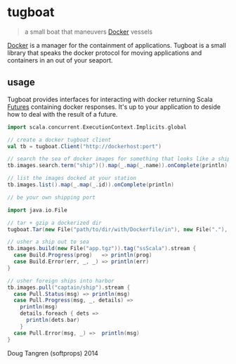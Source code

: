 # tugboat

> a small boat that maneuvers [Docker](http://www.docker.com/) vessels

[Docker](http://www.docker.com/) is a manager for the containment of applications. Tugboat is a small library
that speaks the docker protocol for moving applications and containers in an out of your seaport.

## usage

Tugboat provides interfaces for interacting with docker returning Scala [Futures](http://www.scala-lang.org/api/current/index.html#scala.concurrent.Future)
containing docker responses.
It's up to your application to deside how to deal with the result of a future.

```scala
import scala.concurrent.ExecutionContext.Implicits.global

// create a docker tugboat client
val tb = tugboat.Client("http://dockerhost:port")

// search the sea of docker images for something that looks like a ship
tb.images.search.term("ship")().map(_.map(_.name)).onComplete(println)

// list the images docked at your station
tb.images.list().map(_.map(_.id)).onComplete(println)

// be your own shipping port

import java.io.File

// tar + gzip a dockerized dir
tugboat.Tar(new File("path/to/dir/with/Dockerfile/in"), new File("."), "app", zip = true)

// usher a ship out to sea
tb.images.build(new File("app.tgz")).tag("ssScala").stream {
  case Build.Progress(prog)   => println(prog)
  case Build.Error(err, _, _) => println(err)
}

// usher foreign ships into harbor
tb.images.pull("captain/ship").stream {
  case Pull.Status(msg) => println(msg)
  case Pull.Progress(msg, _, details) =>
    println(msg)
    details.foreach { dets =>
      println(dets.bar)
    }
  case Pull.Error(msg, _) =>  println(msg)
}
```

Doug Tangren (softprops) 2014
